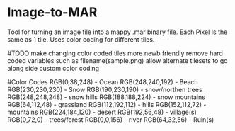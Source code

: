 # Image-to-MAR
Tool for turning an image file into a mappy .mar binary file. Each Pixel Is the same as 1 tile. Uses color coding for different tiles.

#TODO
make changing color coded tiles more newb friendly
remove hard coded variables such as filename(sample.png)
allow alternate tilesets to go along side custom color coding

#Color Codes
RGB(0,38,248)     - Ocean
RGB(248,240,192)  - Beach
RGB(230,230,230)  - Snow
RGB(190,230,190)  - snow/northen trees
RGB(248,248,248)  - snow hills
RGB(188,188,224)  - snow mountains
RGB(64,112,48)    - grassland
RGB(112,192,112)  - hills
RGB(152,112,72)   - mountains
RGB(224,184,120)  - desert
RGB(192,56,48)    - village(s)
RGB(0,72,0)       - trees/forest
RGB(0,0,156)      - river
RGB(64,32,56)     - Ruin(s)
